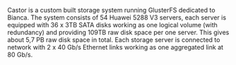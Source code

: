 Castor is a custom built storage system running GlusterFS dedicated to Bianca.
The system consists of 54 Huawei 5288 V3 servers, each server is equipped with
36 x 3TB SATA disks working as one logical volume (with redundancy) and
providing 109TB raw disk space per one server. This gives about 5,7 PB raw disk
space in total. Each storage server is connected to network with 2 x 40 Gb/s
Ethernet links working as one aggregated link at 80 Gb/s.
